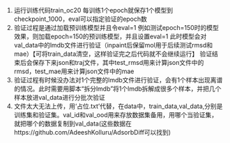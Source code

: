 1. 运行训练代码train_oc20
   每训练1个epoch就保存1个模型到checkpoint_1000，eval可以指定验证的epoch数
2. 验证过程是通过加载预训练模型并且令eval=1
   例如测试epoch=150时的模型效果，则加载epoch=150的预训练模型，并且设置eval=1
   此时模型会对val_data中的lmdb文件进行验证（inpaint后保留mol用于后续测试rmsd和mae）【可将train_data清空，这样验证完之后代码就不会继续运行】
   验证结束后会保存下来json和traj文件，其中test_rmsd用来计算json文件中的rmsd，test_mae用来计算json文件中的mae
3. 验证过程有时候没办法对1个完整的lmdb文件进行验证，会有1个样本出现离谱的情况。此时需要用脚本“拆分lmdb”将1个lmdb拆解成很多个样本，并把几个样本放进val_data进行分批次验证
4. 文件太大无法上传，用‘占位.txt’代替，在data中，train_data,val_data,分别是训练集和验证集。val_id和val_ood用来存放数据集备用，用哪个当验证集，就把哪个的数据复制到val_data(这些数据在https://github.com/AdeeshKolluru/AdsorbDiff可以找到)
